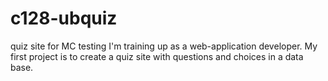 # c128-ubquiz
quiz site for MC testing
I'm training up as a web-application developer. My first project is to create a quiz site with questions and choices in a data base.
